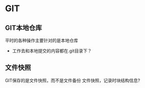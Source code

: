 # GIT

## GIT本地仓库
平时的各种操作主要针对的是本地仓库
- 工作去和本地提交的内容都在.git目录下？

## 文件快照
GIT保存的是文件快照，而不是文件备份
文件快照，记录时块结构信息?


